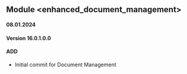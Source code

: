 ## Module <enhanced_document_management>

#### 08.01.2024
#### Version 16.0.1.0.0
#### ADD

- Initial commit for Document Management
